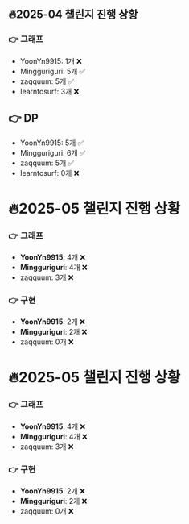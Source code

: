 ## 🔥2025-04 챌린지 진행 상황
### 👉 그래프
- YoonYn9915: 1개 ❌
- Mingguriguri: 5개 ✅
- zaqquum: 5개 ✅
- learntosurf: 3개 ❌


## 👉 DP
- YoonYn9915: 5개 ✅
- Mingguriguri: 6개 ✅
- zaqquum: 5개 ✅
- learntosurf: 0개 ❌

# 🔥2025-05 챌린지 진행 상황

### 👉 그래프
- **YoonYn9915**: 4개 ❌
- **Mingguriguri**: 4개 ❌
- zaqquum: 3개 ❌


### 👉 구현
- **YoonYn9915**: 2개 ❌
- **Mingguriguri**: 2개 ❌
- zaqquum: 0개 ❌





# 🔥2025-05 챌린지 진행 상황

### 👉 그래프
- **YoonYn9915**: 4개 ❌
- **Mingguriguri**: 4개 ❌
- zaqquum: 3개 ❌


### 👉 구현
- **YoonYn9915**: 2개 ❌
- **Mingguriguri**: 2개 ❌
- zaqquum: 0개 ❌


